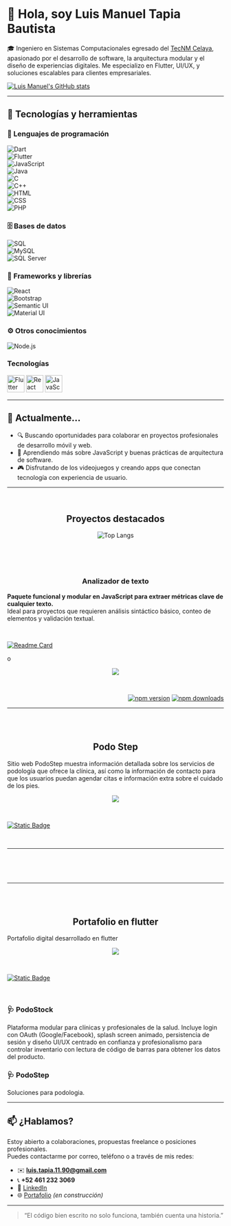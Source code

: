 # 👋 Hola, soy Luis Manuel Tapia Bautista

🎓 Ingeniero en Sistemas Computacionales egresado del [TecNM Celaya](https://www.itcelaya.edu.mx/), apasionado por el desarrollo de software, la arquitectura modular y el diseño de experiencias digitales. Me especializo en Flutter, UI/UX, y soluciones escalables para clientes empresariales.


[![Luis Manuel's GitHub stats](https://github-readme-stats.vercel.app/api?username=luismtapia&show_icons=true&theme=merko)](https://github.com/luismtapia)


---

## 🚀 Tecnologías y herramientas

### 🧠 Lenguajes de programación  
![Dart](https://img.shields.io/static/v1?label=Dart&labelColor=white&message=Language&color=0175C2&logo=dart)  
![Flutter](https://img.shields.io/static/v1?label=Flutter&labelColor=white&message=Framework&color=02569B&logo=flutter)  
![JavaScript](https://img.shields.io/static/v1?label=JavaScript&labelColor=white&message=Language&color=F7DF1E&logo=javascript)  
![Java](https://img.shields.io/static/v1?label=Java&labelColor=white&message=Language&color=007396&logo=java)  
![C](https://img.shields.io/static/v1?label=C&labelColor=white&message=Language&color=A8B9CC&logo=c)  
![C++](https://img.shields.io/static/v1?label=C%2B%2B&labelColor=white&message=Language&color=00599C&logo=cplusplus)  
![HTML](https://img.shields.io/static/v1?label=HTML&labelColor=white&message=Language&color=E34F26&logo=html5)  
![CSS](https://img.shields.io/static/v1?label=CSS&labelColor=white&message=Language&color=1572B6&logo=css3)  
![PHP](https://img.shields.io/static/v1?label=PHP&labelColor=white&message=Language&color=8993be&logo=php)

### 🗄️ Bases de datos  
![SQL](https://img.shields.io/static/v1?label=SQL&labelColor=white&message=Language&color=4479A1&logo=mysql)  
![MySQL](https://img.shields.io/static/v1?label=MySQL&labelColor=white&message=DBMS&color=4479A1&logo=mysql)  
![SQL Server](https://img.shields.io/static/v1?label=SQL%20Server&labelColor=white&message=DBMS&color=CC2927&logo=microsoftsqlserver)

### 🧩 Frameworks y librerías  
![React](https://img.shields.io/static/v1?label=React&labelColor=white&message=Framework&color=61DAFB&logo=react)  
![Bootstrap](https://img.shields.io/static/v1?label=Bootstrap&labelColor=white&message=Library&color=7952B3&logo=bootstrap)  
![Semantic UI](https://img.shields.io/static/v1?label=Semantic%20UI&labelColor=white&message=Library&color=35BDB2&logo=semanticuireact)  
![Material UI](https://img.shields.io/static/v1?label=Material%20UI&labelColor=white&message=Library&color=007FFF&logo=mui)

### ⚙️ Otros conocimientos  
![Node.js](https://img.shields.io/static/v1?label=Node.js&labelColor=white&message=Runtime&color=339933&logo=nodedotjs)


### Tecnologías

<a href="#"><img src="https://cdn.jsdelivr.net/gh/devicons/devicon/icons/flutter/flutter-original.svg" alt="Flutter" width="40" height="40"/></a>
<a href="#"><img src="https://cdn.jsdelivr.net/gh/devicons/devicon/icons/react/react-original.svg" alt="React" width="40" height="40"/></a>
<a href="#"><img src="https://cdn.jsdelivr.net/gh/devicons/devicon/icons/javascript/javascript-original.svg" alt="JavaScript" width="40" height="40"/></a>


---

## 💼 Actualmente...

- 🔍 Buscando oportunidades para colaborar en proyectos profesionales de desarrollo móvil y web.  
- 🌱 Aprendiendo más sobre JavaScript y buenas prácticas de arquitectura de software.  
- 🎮 Disfrutando de los videojuegos y creando apps que conectan tecnología con experiencia de usuario.

---

<br>
<h2 align="center">
   Proyectos destacados
</h2>


<div align="center">
  <img src="https://github-readme-stats.vercel.app/api/top-langs/?username=luismtapia&layout=compact" alt="Top Langs">
</div>

<br><br><br>
<h3 align="center">
   Analizador de texto
</h3>

**Paquete funcional y modular en JavaScript para extraer métricas clave de cualquier texto.**  
Ideal para proyectos que requieren análisis sintáctico básico, conteo de elementos y validación textual.

<br>


[![Readme Card](https://github-readme-stats.vercel.app/api/pin/?username=luismtapia&repo=analyzer-text)](https://github.com/luismtapia/analyzer-text)

o

<p align="center">
  <img src="https://github-readme-stats.vercel.app/api/pin/?username=luismtapia&repo=analyzer-text" />
</p>

<br>

<div align="right">

[![npm version](https://img.shields.io/npm/v/analyzer-text.svg)](https://www.npmjs.com/package/analyzer-text)
[![npm downloads](https://img.shields.io/npm/dt/analyzer-text.svg)](https://www.npmjs.com/package/analyzer-text)

</div>

---
<br>
<br>




<h2 align="center">
   Podo Step
</h2>

   Sitio web PodoStep muestra información detallada sobre los servicios de podología que ofrece la clínica, así como la información de contacto para que los usuarios puedan agendar citas e información extra sobre el cuidado de los pies.

 
  
<p align="center">
  <img src="https://github-readme-stats.vercel.app/api/pin/?username=luismtapia&repo=podo-step" />
</p>

<br>

[![Static Badge](https://img.shields.io/badge/Visita%20la%20pagina%20web%20-%20podostep.com%20-%20%23F54927?style=flat&logo=firefoxbrowser&logoColor=%23FF7139&labelColor=%231F3A4B&color=%23FF7F11)](https://luismtapia.github.io/podo-step)

<br>

---


<br>
<br>
<br>

---
<br>
<br>




<h2 align="center">
   Portafolio en flutter
</h2>

   Portafolio digital desarrollado en flutter

 
  
<p align="center">
  <img src="https://github-readme-stats.vercel.app/api/pin/?username=luismtapia&repo=portafolio-flutter" />
</p>

<br>

[![Static Badge](https://img.shields.io/badge/Visita%20la%20pagina%20web%20-%20podostep.com%20-%20%23F54927?style=flat&logo=flutter&logoColor=%23FF7139&labelColor=%231F3A4B&color=%23FF7F11)](https://luismtapia.github.io/portafolio-flutter)

<br>

### 🩺 PodoStock  
Plataforma modular para clínicas y profesionales de la salud. Incluye login con OAuth (Google/Facebook), splash screen animado, persistencia de sesión y diseño UI/UX centrado en confianza y profesionalismo para controlar inventario con lectura de código de barras para obtener los datos del producto.










### 🩺 PodoStep  
Soluciones para podologia.



---

## 📫 ¿Hablamos?

Estoy abierto a colaboraciones, propuestas freelance o posiciones profesionales.  
Puedes contactarme por correo, teléfono o a través de mis redes:

- ✉️ **luis.tapia.11.90@gmail.com**  
- 📞 **+52 461 232 3069**  
- 💼 [LinkedIn](https://www.linkedin.com/in/luis-manuel-tapia-bautista-0b318b216)  
- 🌐 [Portafolio](https://github.com/luismtapia/portafolio) *(en construcción)*

---

> “El código bien escrito no solo funciona, también cuenta una historia.”
